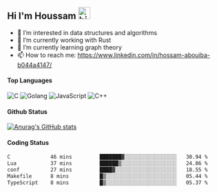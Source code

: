 ## Hi I'm Houssam <img src="https://user-images.githubusercontent.com/1303154/88677602-1635ba80-d120-11ea-84d8-d263ba5fc3c0.gif" width="28px" alt="hi">

- 👀 I’m interested in data structures and algorithms
- 🔭 I’m currently working with Rust
- 🌱 I’m currently learning graph theory
- 📫 How to reach me: https://www.linkedin.com/in/hossam-abouiba-b044a4147/

#### Top Languages

![C](https://img.shields.io/badge/c-%2300599C.svg?style=for-the-badge&logo=c&logoColor=white)
![Golang](https://img.shields.io/badge/go-blue?style=for-the-badge&logo=Goland)
![JavaScript](https://img.shields.io/badge/javascript-%23323330.svg?style=for-the-badge&logo=javascript&logoColor=%23F7DF1E)
![C++](https://img.shields.io/badge/C%2B%2B-blue?style=for-the-badge&logo=C%2B%2B)


#### Github Status
[![Anurag's GitHub stats](https://github-readme-stats.vercel.app/api?username=0xhoussam&theme=tokyonight)](https://github.com/anuraghazra/github-readme-stats)

#### Coding Status
<!--START_SECTION:waka-->

```txt
C             46 mins         ███████▓░░░░░░░░░░░░░░░░░   30.94 %
Lua           37 mins         ██████▒░░░░░░░░░░░░░░░░░░   24.86 %
conf          27 mins         ████▓░░░░░░░░░░░░░░░░░░░░   18.55 %
Makefile      8 mins          █▒░░░░░░░░░░░░░░░░░░░░░░░   05.44 %
TypeScript    8 mins          █▒░░░░░░░░░░░░░░░░░░░░░░░   05.37 %
```

<!--END_SECTION:waka-->
